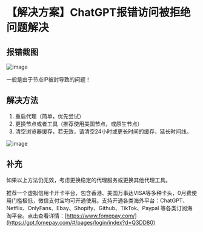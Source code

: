 # 【解决方案】ChatGPT报错访问被拒绝问题解决

## 报错截图

![image](https://github.com/gravelushei/ChatGPT/assets/169972492/f70aa5f2-2ac2-4ccc-8989-dcbf6e0971ed)


一般是由于节点IP被封导致的问题！

## 解决方法

1. 重启代理（简单，优先尝试）
2. 更换节点或者工具（推荐使用美国节点，或原生节点）
3. 清空浏览器缓存，若无效，请清空24小时或更长时间的缓存，延长时间线。

![image](https://github.com/gravelushei/ChatGPT/assets/169972492/b670959e-e869-4602-b378-6e6614afd7fe)

## 补充

如果以上方法仍无效，考虑更换稳定的代理服务或更换其他代理工具。

推荐一个虚拟信用卡开卡平台，包含香港、美国万事达VISA等多种卡头，0月费使用门槛极低，微信支付宝均可开通使用。支持开通各类海外平台：ChatGPT、Netflix、OnlyFans、Ebay、Shopify、Github、TikTok、Paypal 等各类订阅海淘平台。点击查看详情：[https://www.fomepay.com/](https://gpt.fomepay.com/#/pages/login/index?d=Q3DD80) 

